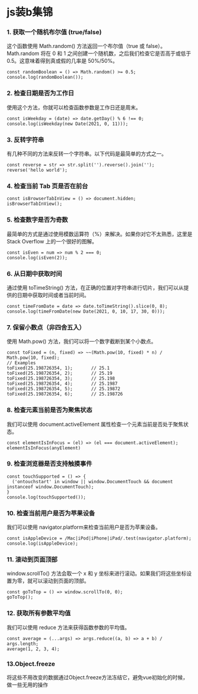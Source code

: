 # js装b集锦

### 1. 获取一个随机布尔值 (true/false)

这个函数使用 Math.random() 方法返回一个布尔值（true 或 false）。Math.random 将在 0 和 1 之间创建一个随机数，之后我们检查它是否高于或低于 0.5。这意味着得到真或假的几率是 50%/50%。

```
const randomBoolean = () => Math.random() >= 0.5;
console.log(randomBoolean());
```

### 2. 检查日期是否为工作日

使用这个方法，你就可以检查函数参数是工作日还是周末。

```
const isWeekday = (date) => date.getDay() % 6 !== 0;
console.log(isWeekday(new Date(2021, 0, 11)));
```


### 3. 反转字符串

有几种不同的方法来反转一个字符串。以下代码是最简单的方式之一。

```
const reverse = str => str.split('').reverse().join('');
reverse('hello world');     
```

### 4. 检查当前 Tab 页是否在前台

```
const isBrowserTabInView = () => document.hidden;
isBrowserTabInView();
```

### 5. 检查数字是否为奇数

最简单的方式是通过使用模数运算符（%）来解决。如果你对它不太熟悉，这里是 Stack Overflow 上的一个很好的图解。

```
const isEven = num => num % 2 === 0;
console.log(isEven(2));
```

### 6. 从日期中获取时间
通过使用 toTimeString() 方法，在正确的位置对字符串进行切片，我们可以从提供的日期中获取时间或者当前时间。

```
const timeFromDate = date => date.toTimeString().slice(0, 8);
console.log(timeFromDate(new Date(2021, 0, 10, 17, 30, 0))); 
```

### 7. 保留小数点（非四舍五入）

使用 Math.pow() 方法，我们可以将一个数字截断到某个小数点。

```
const toFixed = (n, fixed) => ~~(Math.pow(10, fixed) * n) / Math.pow(10, fixed);
// Examples
toFixed(25.198726354, 1);       // 25.1
toFixed(25.198726354, 2);       // 25.19
toFixed(25.198726354, 3);       // 25.198
toFixed(25.198726354, 4);       // 25.1987
toFixed(25.198726354, 5);       // 25.19872
toFixed(25.198726354, 6);       // 25.198726
```

### 8. 检查元素当前是否为聚焦状态

我们可以使用 document.activeElement 属性检查一个元素当前是否处于聚焦状态。

```
const elementIsInFocus = (el) => (el === document.activeElement);
elementIsInFocus(anyElement)
```

### 9. 检查浏览器是否支持触摸事件

```
const touchSupported = () => {
  ('ontouchstart' in window || window.DocumentTouch && document instanceof window.DocumentTouch);
}
console.log(touchSupported());
```

### 10. 检查当前用户是否为苹果设备

我们可以使用 navigator.platform来检查当前用户是否为苹果设备。

```
const isAppleDevice = /Mac|iPod|iPhone|iPad/.test(navigator.platform);
console.log(isAppleDevice);
```

### 11. 滚动到页面顶部

window.scrollTo() 方法会取一个 x 和 y 坐标来进行滚动。如果我们将这些坐标设置为零，就可以滚动到页面的顶部。

```
const goToTop = () => window.scrollTo(0, 0);
goToTop();
```

### 12. 获取所有参数平均值

我们可以使用 reduce 方法来获得函数参数的平均值。

```
const average = (...args) => args.reduce((a, b) => a + b) / args.length;
average(1, 2, 3, 4);
```

### 13.Object.freeze

将这些不用改变的数据通过Object.freeze方法冻结它，避免vue初始化的时候，做一些无用的操作

